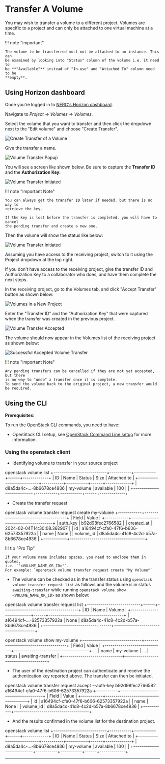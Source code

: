 # Transfer A Volume

You may wish to transfer a volume to a different project. Volumes are specific
to a project and can only be attached to one virtual machine at a time.

!!! note "Important"

    The volume to be transferred must not be attached to an instance. This can
    be examined by looking into "Status" column of the volume i.e. it need to
    be **"Available"** instead of "In-use" and "Attached To" column need to be
    **empty**.

## Using Horizon dashboard

Once you're logged in to [NERC's Horizon dashboard](https://stack.nerc.mghpcc.org).

Navigate to _Project -> Volumes -> Volumes_.

Select the volume that you want to transfer and then click the dropdown next to
the "Edit volume" and choose "Create Transfer".

![Create Transfer of a Volume](images/create-transfer-a-volume.png)

Give the transfer a name.

![Volume Transfer Popup](images/transfer-volume-name.png)

You will see a screen like shown below. Be sure to capture the **Transfer ID** and
the **Authorization Key**.

![Volume Transfer Initiated](images/volume-transfer-key.png)

!!! note "Important Note"

    You can always get the transfer ID later if needed, but there is no way to
    retrieve the key.

    If the key is lost before the transfer is completed, you will have to cancel
    the pending transfer and create a new one.

Then the volume will show the status like below:

![Volume Transfer Initiated](images/transfer-volume-initiated.png)

Assuming you have access to the receiving project, switch to it using the Project
dropdown at the top right.

If you don't have access to the receiving project, give the transfer ID and
Authorization Key to a collaborator who does, and have them complete the next steps.

In the receiving project, go to the Volumes tab, and click "Accept Transfer"
button as shown below:

![Volumes in a New Project](images/volumes-in-a-new-project.png)

Enter the "Transfer ID" and the "Authorization Key" that were captured when the
transfer was created in the previous project.

![Volume Transfer Accepted](images/volume-transfer-accepted.png)

The volume should now appear in the Volumes list of the receiving project as shown
below:

![Successful Accepted Volume Transfer](images/successful_accepted_volume_transfer.png)

!!! note "Important Note"

    Any pending transfers can be cancelled if they are not yet accepted, but there
    is no way to "undo" a transfer once it is complete.
    To send the volume back to the original project, a new transfer would be required.

## Using the CLI

**Prerequisites**:

To run the OpenStack CLI commands, you need to have:

-   OpenStack CLI setup, see [OpenStack Command Line setup](../openstack-cli/openstack-CLI.md#command-line-setup)
    for more information.

### Using the openstack client

-   Identifying volume to transfer in your source project

openstack volume list
+---------------------------+-----------+-----------+------+-------------+
| ID | Name | Status | Size | Attached to |
+---------------------------+-----------+-----------+------+-------------+
| d8a5da4c-...-8b6678ce4936 | my-volume | available | 100 | |
+---------------------------+-----------+-----------+------+-------------+

-   Create the transfer request

openstack volume transfer request create my-volume
+------------+--------------------------------------+
| Field | Value |
+------------+--------------------------------------+
| auth_key | b92d98fec2766582 |
| created_at | 2024-02-04T14:30:08.362907 |
| id | a16494cf-cfa0-47f6-b606-62573357922a |
| name | None |
| volume_id | d8a5da4c-41c8-4c2d-b57a-8b6678ce4936 |
+------------+--------------------------------------+

!!! tip "Pro Tip"

    If your volume name includes spaces, you need to enclose them in quotes,
    i.e. `"<VOLUME_NAME_OR_ID>"`.
    For example: `openstack volume transfer request create "My Volume"`

-   The volume can be checked as in the transfer status using
    `openstack volume transfer request list` as follows and the volume is in status
    `awaiting-transfer` while running `openstack volume show <VOLUME_NAME_OR_ID>`
    as shown below:

openstack volume transfer request list
+---------------------------+------+--------------------------------------+
| ID | Name | Volume |
+---------------------------+------+--------------------------------------+
| a16494cf-...-62573357922a | None | d8a5da4c-41c8-4c2d-b57a-8b6678ce4936 |
+---------------------------+------+--------------------------------------+

openstack volume show my-volume
+------------------------------+--------------------------------------+
| Field | Value |
+------------------------------+--------------------------------------+
...
| name | my-volume |
...
| status | awaiting-transfer |
+------------------------------+--------------------------------------+

-   The user of the destination project can authenticate and receive the authentication
    key reported above. The transfer can then be initiated.

openstack volume transfer request accept --auth-key b92d98fec2766582 a16494cf-cfa0-47f6-b606-62573357922a
+-----------+--------------------------------------+
| Field | Value |
+-----------+--------------------------------------+
| id | a16494cf-cfa0-47f6-b606-62573357922a |
| name | None |
| volume_id | d8a5da4c-41c8-4c2d-b57a-8b6678ce4936 |
+-----------+--------------------------------------+

-   And the results confirmed in the volume list for the destination project.

openstack volume list
+---------------------------+-----------+-----------+------+-------------+
| ID | Name | Status | Size | Attached to |
+---------------------------+-----------+-----------+------+-------------+
| d8a5da4c-...-8b6678ce4936 | my-volume | available | 100 | |
+---------------------------+-----------+-----------+------+-------------+

---
